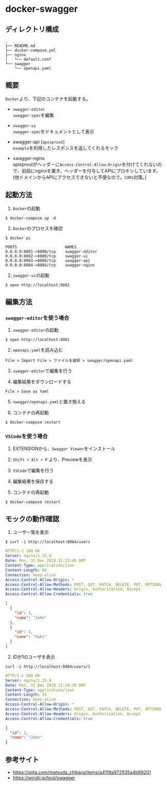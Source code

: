 # docker-swagger


## ディレクトリ構成
```
.
├── README.md
├── docker-compose.yml
├── nginx
│   └── default.conf
└── swagger
    └── openapi.yaml
```


## 概要
`Docker`より、下記のコンテナを起動する。

- `swagger-editor`  
`swagger-spec`を編集

- `swagger-ui`  
`swagger-spec`をドキュメントとして表示

- swagger-api (`apisprout`)  
`example`を利用したレスポンスを返してくれるモック
- swagger-nginx  
apisproutがヘッダーに`Access-Control-Allow-Origin`を付けてくれないので、前段にnginxを置き、ヘッダーを付与してAPIにプロキシしています。  
(他ドメインからAPIにアクセスできないと不便なので。`CORS`対策。)


## 起動方法
1. `Docker`の起動
```
$ docker-compose up -d
```

2. `Docker`のプロセスを確認
```
$ docker ps
```
```
PORTS                     NAMES
0.0.0.0:8081->8080/tcp    swagger-editor
0.0.0.0:8082->8080/tcp    swagger-ui
0.0.0.0:8083->8000/tcp    swagger-api
0.0.0.0:8084->8084/tcp    swagger-nginx
```

2. `swagger-ui`の起動
```
$ open http://localhost:8082
```


## 編集方法

### `swagger-editor`を使う場合

1. `swagger-editor`の起動
```
$ open http://localhost:8081
```

2. `openapi.yaml`を読み込む
```
File > Import File > ファイルを選択 > swagger/openapi.yaml
```

3. `swagger-editor`で編集を行う

4. 編集結果をダウンロードする
```
File > Save as Yaml
```

5. `swagger/openapi.yaml`と置き換える

6. コンテナの再起動
```
$ docker-compose restart
```


### `VSCode`を使う場合

1. EXTENSIONから、`Swagger Viewer`をインストール

2. `Shift + Alt + P` より、Previewを表示

3. `VSCode`で編集を行う

4. 編集結果を保存する

5. コンテナの再起動
```
$ docker-compose restart
```


## モックの動作確認

1. ユーザ一覧を表示
```
$ curl -i http://localhost:8084/users
```
```yml
HTTP/1.1 200 OK
Server: nginx/1.15.8
Date: Mon, 31 Dec 2018 11:23:45 GMT
Content-Type: application/json
Content-Length: 84
Connection: keep-alive
Access-Control-Allow-Origin: *
Access-Control-Allow-Methods: POST, GET, PATCH, DELETE, PUT, OPTIONS
Access-Control-Allow-Headers: Origin, Authorization, Accept
Access-Control-Allow-Credentials: true
```
```json
[
  {
    "id": 1,
    "name": "John"
  },
  {
    "id": 2,
    "name": "Yuki"
  }
]
```

2. IDが1のユーザを表示
```
curl -i http://localhost:8084/users/1
```
```yml
HTTP/1.1 200 OK
Server: nginx/1.15.8
Date: Mon, 31 Dec 2018 11:24:39 GMT
Content-Type: application/json
Content-Length: 31
Connection: keep-alive
Access-Control-Allow-Origin: *
Access-Control-Allow-Methods: POST, GET, PATCH, DELETE, PUT, OPTIONS
Access-Control-Allow-Headers: Origin, Authorization, Accept
Access-Control-Allow-Credentials: true
```
```json
{
  "id": 1,
  "name": "John"
}
```


## 参考サイト
- https://qiita.com/matsuda_chikara/items/a4119a972535a4b69201
- https://windii.jp/tool/swagger
